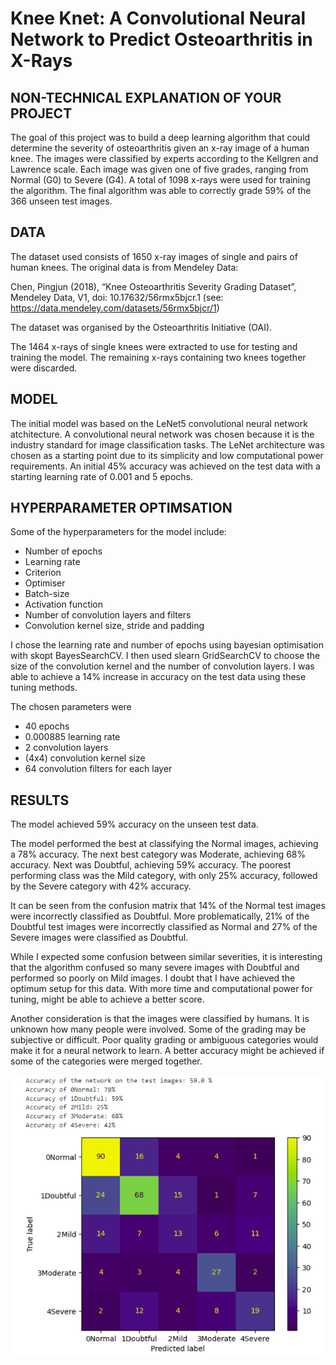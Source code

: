 # Knee Knet: A Convolutional Neural Network to Predict Osteoarthritis in X-Rays

## NON-TECHNICAL EXPLANATION OF YOUR PROJECT
The goal of this project was to build a deep learning algorithm that could determine the severity of osteoarthritis given an x-ray image of a human knee. The images were classified by experts according to the Kellgren and Lawrence scale. Each image was given one of five grades, ranging from Normal (G0) to Severe (G4). A total of 1098 x-rays were used for training the algorithm. The final algorithm was able to correctly grade 59% of the 366 unseen test images. 


## DATA
The dataset used consists of 1650 x-ray images of single and pairs of human knees. The original data is from Mendeley Data: 

Chen, Pingjun (2018), “Knee Osteoarthritis Severity Grading Dataset”, Mendeley Data, V1, doi: 10.17632/56rmx5bjcr.1 (see: https://data.mendeley.com/datasets/56rmx5bjcr/1)

The dataset was organised by the Osteoarthritis Initiative (OAI).

The 1464 x-rays of single knees were extracted to use for testing and training the model. The remaining x-rays containing two knees together were discarded.

## MODEL 
The initial model was based on the LeNet5 convolutional neural network atchitecture. A convolutional neural network was chosen because it is the industry standard for image classification tasks. The LeNet architecture was chosen as a starting point due to its simplicity and low computational power requirements. An initial 45% accuracy was achieved on the test data with a starting learning rate of 0.001 and 5 epochs.


## HYPERPARAMETER OPTIMSATION
Some of the hyperparameters for the model include:
- Number of epochs
- Learning rate
- Criterion
- Optimiser
- Batch-size
- Activation function
- Number of convolution layers and filters
- Convolution kernel size, stride and padding

I chose the learning rate and number of epochs using bayesian optimisation with skopt BayesSearchCV. I then used slearn GridSearchCV to choose the size of the convolution kernel and the number of convolution layers. I was able to achieve a 14% increase in accuracy on the test data using these tuning methods.

The chosen parameters were
- 40 epochs
- 0.000885 learning rate
- 2 convolution layers
- (4x4) convolution kernel size
- 64 convolution filters for each layer


## RESULTS
The model achieved 59% accuracy on the unseen test data.

The model performed the best at classifying the Normal images, achieving a 78% accuracy. The next best category was Moderate, achieving 68% accuracy. Next was Doubtful, achieving 59% accuracy. The poorest performing class was the Mild category, with only 25% accuracy, followed by the Severe category with 42% accuracy.

It can be seen from the confusion matrix that 14% of the Normal test images were incorrectly classified as Doubtful. More problematically, 21% of the Doubtful test images were incorrectly classified as Normal and 27% of the Severe images were classified as Doubtful.

While I expected some confusion between similar severities, it is interesting that the algorithm confused so many severe images with Doubtful and performed so poorly on Mild images. I doubt that I have achieved the optimum setup for this data.  With more time and computational power for tuning, might be able to achieve a better score.

Another consideration is that the images were classified by humans. It is unknown how many people were involved. Some of the grading may be subjective or difficult. Poor quality grading or ambiguous categories would make it for a neural network to learn. A better accuracy might be achieved if some of the categories were merged together.

![Screenshot](FinalModelSummary.png) 

